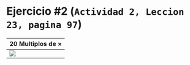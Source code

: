 # Ejercicio #2 **(`Actividad 2, Leccion 23, pagina 97`)**
| 20 Multiplos de × |
|-|
| <img src="https://i.ibb.co/vkbZjDZ/Guia4-U3-Ejer2.png"> |